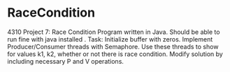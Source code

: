 # RaceCondition

4310 Project 7: Race Condition
Program written in Java. Should be able to run fine with java installed .
Task: Initialize buffer with zeros. Implement Producer/Consumer threads with Semaphore. Use these threads to show for values k1, k2, whether or not there is race condition.
Modify solution by including necessary P and V operations.
